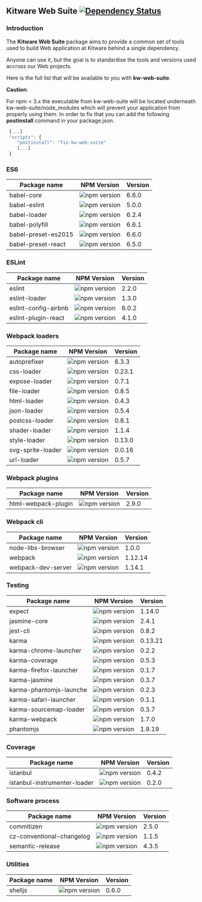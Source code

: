 ## Kitware Web Suite [![Dependency Status](https://img.shields.io/david/kitware/kw-web-suite.svg)](https://david-dm.org/kitware/kw-web-suite)

### Introduction

The **Kitware Web Suite** package aims to provide a common
set of tools used to build Web application at Kitware behind
a single dependency.

Anyone can use it, but the goal is to standardise
the tools and versions used accross our Web projects.

Here is the full list that will be available to you with **kw-web-suite**.

**Caution**:

For npm < 3.x the executable from kw-web-suite will be located underneath kw-web-suite/node_modules
which will prevent your application from properly using them. In order to fix that you can
add the following **postinstall** command in your package.json.

```js
 [...]
 "scripts": {
    "postinstall": "fix-kw-web-suite"
    [...]
 }
```

### ES6

Package name        | NPM Version                                                      | Version
------------------- | ---------------------------------------------------------------- | ---------
babel-core          | ![npm version](https://badge.fury.io/js/babel-core.svg)          | 6.6.0
babel-eslint        | ![npm version](https://badge.fury.io/js/babel-eslint.svg)        | 5.0.0
babel-loader        | ![npm version](https://badge.fury.io/js/babel-loader.svg)        | 6.2.4
babel-polyfill      | ![npm version](https://badge.fury.io/js/babel-polyfill.svg)      | 6.6.1
babel-preset-es2015 | ![npm version](https://badge.fury.io/js/babel-preset-es2015.svg) | 6.6.0
babel-preset-react  | ![npm version](https://badge.fury.io/js/babel-preset-react.svg)  | 6.5.0

### ESLint

Package name         | NPM Version                                                       | Version
-------------------- | ----------------------------------------------------------------- | --------
eslint               | ![npm version](https://badge.fury.io/js/eslint.svg)               | 2.2.0
eslint-loader        | ![npm version](https://badge.fury.io/js/eslint-loader.svg)        | 1.3.0
eslint-config-airbnb | ![npm version](https://badge.fury.io/js/eslint-config-airbnb.svg) | 6.0.2
eslint-plugin-react  | ![npm version](https://badge.fury.io/js/eslint-plugin-react.svg)  | 4.1.0

### Webpack loaders

Package name        | NPM Version                                                       | Version
------------------- | ----------------------------------------------------------------- | --------
autoprefixer        | ![npm version](https://badge.fury.io/js/autoprefixer.svg)         | 6.3.3
css-loader          | ![npm version](https://badge.fury.io/js/css-loader.svg)           | 0.23.1
expose-loader       | ![npm version](https://badge.fury.io/js/expose-loader.svg)        | 0.7.1
file-loader         | ![npm version](https://badge.fury.io/js/file-loader.svg)          | 0.8.5
html-loader         | ![npm version](https://badge.fury.io/js/html-loader.svg)          | 0.4.3
json-loader         | ![npm version](https://badge.fury.io/js/json-loader.svg)          | 0.5.4
postcss-loader      | ![npm version](https://badge.fury.io/js/postcss-loader.svg)       | 0.8.1
shader-loader       | ![npm version](https://badge.fury.io/js/shader-loader.svg)        | 1.1.4
style-loader        | ![npm version](https://badge.fury.io/js/style-loader.svg)         | 0.13.0
svg-sprite-loader   | ![npm version](https://badge.fury.io/js/svg-sprite-loader.svg)    | 0.0.16
url-loader          | ![npm version](https://badge.fury.io/js/url-loader.svg)           | 0.5.7

### Webpack plugins

Package name        | NPM Version                                                      | Version
------------------- | ---------------------------------------------------------------- | --------
html-webpack-plugin | ![npm version](https://badge.fury.io/js/html-webpack-plugin.svg) | 2.9.0

### Webpack cli

Package name        | NPM Version                                                     | Version
------------------- | --------------------------------------------------------------- | --------
node-libs-browser   | ![npm version](https://badge.fury.io/js/node-libs-browser.svg)  | 1.0.0
webpack             | ![npm version](https://badge.fury.io/js/webpack.svg)            | 1.12.14
webpack-dev-server  | ![npm version](https://badge.fury.io/js/webpack-dev-server.svg) | 1.14.1

### Testing

Package name            | NPM Version                                                            | Version
----------------------- | ---------------------------------------------------------------------- | --------
expect                  | ![npm version](https://badge.fury.io/js/expect.svg)                    | 1.14.0
jasmine-core            | ![npm version](https://badge.fury.io/js/jasmine-core.svg)              | 2.4.1
jest-cli                | ![npm version](https://badge.fury.io/js/jest-cli.svg)                  | 0.8.2
karma                   | ![npm version](https://badge.fury.io/js/karma.svg)                     | 0.13.21
karma-chrome-launcher   | ![npm version](https://badge.fury.io/js/karma-chrome-launcher.svg)     | 0.2.2
karma-coverage          | ![npm version](https://badge.fury.io/js/karma-coverage.svg)            | 0.5.3
karma-firefox-launcher  | ![npm version](https://badge.fury.io/js/karma-firefox-launcher.svg)    | 0.1.7
karma-jasmine           | ![npm version](https://badge.fury.io/js/karma-jasmine.svg)             | 0.3.7
karma-phantomjs-launche | ![npm version](https://badge.fury.io/js/karma-phantomjs-launcher.svg)  | 0.2.3
karma-safari-launcher   | ![npm version](https://badge.fury.io/js/karma-safari-launcher.svg)     | 0.1.1
karma-sourcemap-loader  | ![npm version](https://badge.fury.io/js/karma-sourcemap-loader.svg)    | 0.3.7
karma-webpack           | ![npm version](https://badge.fury.io/js/karma-webpack.svg)             | 1.7.0
phantomjs               | ![npm version](https://badge.fury.io/js/phantomjs.svg)                 | 1.9.19

### Coverage

Package name                 | NPM Version                                                               | Version
---------------------------- | ------------------------------------------------------------------------- | --------
istanbul                     | ![npm version](https://badge.fury.io/js/istanbul.svg)                     | 0.4.2
istanbul-instrumenter-loader | ![npm version](https://badge.fury.io/js/istanbul-instrumenter-loader.svg) | 0.2.0

### Software process

Package name              | NPM Version                                                            | Version
------------------------- | ---------------------------------------------------------------------- | --------
commitizen                | ![npm version](https://badge.fury.io/js/commitizen.svg)                | 2.5.0
cz-conventional-changelog | ![npm version](https://badge.fury.io/js/cz-conventional-changelog.svg) | 1.1.5
semantic-release          | ![npm version](https://badge.fury.io/js/semantic-release.svg)          | 4.3.5


### Utilities

Package name  | NPM Version                                          | Version
------------- | ---------------------------------------------------- | --------
shelljs       | ![npm version](https://badge.fury.io/js/shelljs.svg) | 0.6.0
